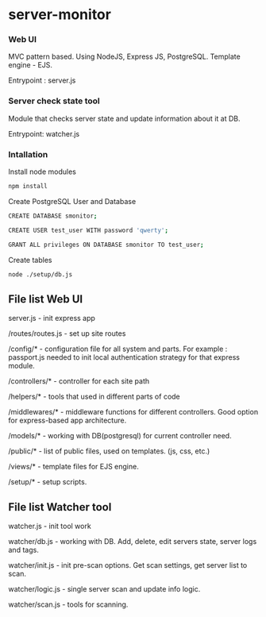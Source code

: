 # server-monitor

### Web UI
MVC pattern based. Using NodeJS, Express JS, PostgreSQL. Template engine - EJS.

Entrypoint : server.js

### Server check state tool
Module that checks server state and update information about it at DB.

Entrypoint: watcher.js

### Intallation

Install node modules

```bash
npm install
```

Create PostgreSQL User and Database

```bash
CREATE DATABASE smonitor;

CREATE USER test_user WITH password 'qwerty';

GRANT ALL privileges ON DATABASE smonitor TO test_user;
```

Create tables 

```bash
node ./setup/db.js
```

## File list Web UI

server.js - init express app

/routes/routes.js - set up site routes 

/config/* - configuration file for all system and parts. For example : passport.js needed to init local authentication strategy for that express module.

/controllers/* - controller for each site path

/helpers/* - tools that used in different parts of code

/middlewares/* - middleware functions for different controllers. Good option for express-based app architecture.

/models/* - working with DB(postgresql) for current controller need.

/public/* - list of public files, used on templates. (js, css, etc.)

/views/* - template files for EJS engine.

/setup/* - setup scripts.

## File list Watcher tool

watcher.js - init tool work

watcher/db.js - working with DB. Add, delete, edit servers state, server logs and tags.

watcher/init.js - init pre-scan options. Get scan settings, get server list to scan.

watcher/logic.js - single server scan and update info logic.

watcher/scan.js - tools for scanning.
